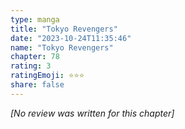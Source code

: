 ```yaml
---
type: manga
title: "Tokyo Revengers"
date: "2023-10-24T11:35:46"
name: "Tokyo Revengers"
chapter: 78
rating: 3
ratingEmoji: ⭐️⭐️⭐️
share: false
---
```


*[No review was written for this chapter]*
